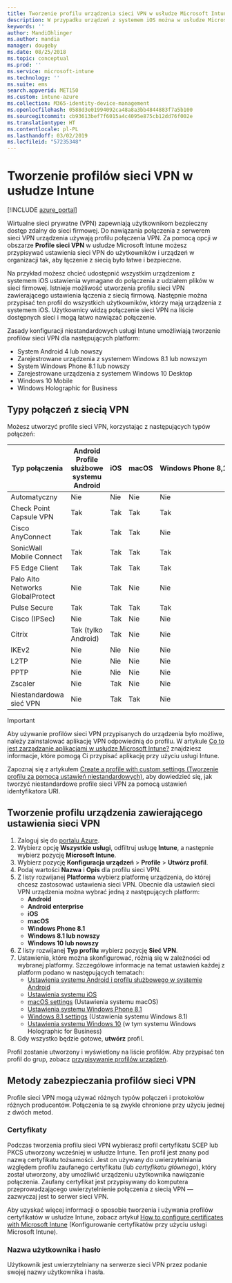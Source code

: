 ```yaml
---
title: Tworzenie profilu urządzenia sieci VPN w usłudze Microsoft Intune na platformie Azure | Microsoft Docs
description: W przypadku urządzeń z systemem iOS można w usłudze Microsoft Intune wyświetlić typy połączenia wirtualnej sieci prywatnej (VPN), utworzyć profil urządzenia sieci VPN w witrynie Azure Portal i wyświetlić opcje zabezpieczania profilu sieci VPN za pomocą certyfikatów, czyli nazwę użytkownika i hasło.
keywords: ''
author: MandiOhlinger
ms.author: mandia
manager: dougeby
ms.date: 08/25/2018
ms.topic: conceptual
ms.prod: ''
ms.service: microsoft-intune
ms.technology: ''
ms.suite: ems
search.appverid: MET150
ms.custom: intune-azure
ms.collection: M365-identity-device-management
ms.openlocfilehash: 0588d3e01994092ca48a8a3bb4844883f7a5b100
ms.sourcegitcommit: cb93613bef7f6015a4c4095e875cb12dd76f002e
ms.translationtype: HT
ms.contentlocale: pl-PL
ms.lasthandoff: 03/02/2019
ms.locfileid: "57235348"
---
```

# <a name="create-vpn-profiles-in-intune"></a>Tworzenie profilów sieci VPN w usłudze Intune

[!INCLUDE [azure_portal](./includes/azure_portal.md)]

Wirtualne sieci prywatne (VPN) zapewniają użytkownikom bezpieczny dostęp zdalny do sieci firmowej. Do nawiązania połączenia z serwerem sieci VPN urządzenia używają profilu połączenia VPN. Za pomocą opcji w obszarze **Profile sieci VPN** w usłudze Microsoft Intune możesz przypisywać ustawienia sieci VPN do użytkowników i urządzeń w organizacji tak, aby łączenie z siecią było łatwe i bezpieczne.

Na przykład możesz chcieć udostępnić wszystkim urządzeniom z systemem iOS ustawienia wymagane do połączenia z udziałem plików w sieci firmowej. Istnieje możliwość utworzenia profilu sieci VPN zawierającego ustawienia łączenia z siecią firmową. Następnie można przypisać ten profil do wszystkich użytkowników, którzy mają urządzenia z systemem iOS. Użytkownicy widzą połączenie sieci VPN na liście dostępnych sieci i mogą łatwo nawiązać połączenie.

Zasady konfiguracji niestandardowych usługi Intune umożliwiają tworzenie profilów sieci VPN dla następujących platform:

* System Android 4 lub nowszy
* Zarejestrowane urządzenia z systemem Windows 8.1 lub nowszym
* System Windows Phone 8.1 lub nowszy
* Zarejestrowane urządzenia z systemem Windows 10 Desktop
* Windows 10 Mobile
* Windows Holographic for Business

## <a name="vpn-connection-types"></a>Typy połączeń z siecią VPN

Możesz utworzyć profile sieci VPN, korzystając z następujących typów połączeń:

|Typ połączenia|Android<br>Profile służbowe systemu Android|iOS|macOS|Windows Phone 8,1|Windows 8.1|Windows 10|
|-|-|-|-|-|-|-|
|Automatyczny|Nie|Nie|Nie|Nie|Nie|Tak|
|Check Point Capsule VPN|Tak|Tak|Tak|Tak|Tak|Tak|
|Cisco AnyConnect|Tak|Tak|Tak|Nie|Nie|Nie|
|SonicWall Mobile Connect|Tak|Tak|Tak|Tak|Tak|Tak|
|F5 Edge Client|Tak|Tak|Tak|Tak|Tak|Tak|
|Palo Alto Networks GlobalProtect|Nie|Tak|Nie|Nie|Nie|Tak|
|Pulse Secure|Tak|Tak|Tak|Tak|Tak|Tak|
|Cisco (IPSec)|Nie|Tak|Nie|Nie|Nie|Nie|
|Citrix|Tak (tylko Android)|Tak|Nie|Nie|Nie|Tak|
|IKEv2|Nie|Nie|Nie|Nie|Nie|Tak|
|L2TP|Nie|Nie|Nie|Nie|Nie|Tak|
|PPTP|Nie|Nie|Nie|Nie|Nie|Tak|
|Zscaler|Nie|Tak|Nie|Nie|Nie|Nie|
|Niestandardowa sieć VPN|Nie|Tak|Tak|Nie|Nie|Nie|

> [!IMPORTANT]
> Aby używanie profilów sieci VPN przypisanych do urządzenia było możliwe, należy zainstalować aplikację VPN odpowiednią do profilu. W artykule [Co to jest zarządzanie aplikacjami w usłudze Microsoft Intune?](app-management.md) znajdziesz informacje, które pomogą Ci przypisać aplikację przy użyciu usługi Intune.  

Zapoznaj się z artykułem [Create a profile with custom settings (Tworzenie profilu za pomocą ustawień niestandardowych)](custom-settings-configure.md), aby dowiedzieć się, jak tworzyć niestandardowe profile sieci VPN za pomocą ustawień identyfikatora URI.

## <a name="create-a-device-profile-containing-vpn-settings"></a>Tworzenie profilu urządzenia zawierającego ustawienia sieci VPN

1. Zaloguj się do [portalu Azure](https://portal.azure.com).
2. Wybierz opcję **Wszystkie usługi**, odfiltruj usługę **Intune**, a następnie wybierz pozycję **Microsoft Intune**.
3. Wybierz pozycję **Konfiguracja urządzeń** > **Profile** > **Utwórz profil**.
4. Podaj wartości **Nazwa** i **Opis** dla profilu sieci VPN.
5. Z listy rozwijanej **Platforma** wybierz platformę urządzenia, do której chcesz zastosować ustawienia sieci VPN. Obecnie dla ustawień sieci VPN urządzenia można wybrać jedną z następujących platform:
   - **Android**
   - **Android enterprise**
   - **iOS**
   - **macOS**
   - **Windows Phone 8.1**
   - **Windows 8.1 lub nowszy**
   - **Windows 10 lub nowszy**
6. Z listy rozwijanej **Typ profilu** wybierz pozycję **Sieć VPN**.
7. Ustawienia, które można skonfigurować, różnią się w zależności od wybranej platformy. Szczegółowe informacje na temat ustawień każdej z platform podano w następujących tematach:
   - [Ustawienia systemu Android i profilu służbowego w systemie Android](vpn-settings-android.md)
   - [Ustawienia systemu iOS](vpn-settings-ios.md)
   - [macOS settings](vpn-settings-macos.md) (Ustawienia systemu macOS)
   - [Ustawienia systemu Windows Phone 8.1](vpn-settings-windows-phone-8-1.md)
   - [Windows 8.1 settings](vpn-settings-windows-8-1.md) (Ustawienia systemu Windows 8.1)
   - [Ustawienia systemu Windows 10](vpn-settings-windows-10.md) (w tym systemu Windows Holographic for Business)
8. Gdy wszystko będzie gotowe, **utwórz** profil.

Profil zostanie utworzony i wyświetlony na liście profilów. Aby przypisać ten profil do grup, zobacz [przypisywanie profilów urządzeń](device-profile-assign.md).

## <a name="methods-of-securing-vpn-profiles"></a>Metody zabezpieczania profilów sieci VPN

Profile sieci VPN mogą używać różnych typów połączeń i protokołów różnych producentów. Połączenia te są zwykle chronione przy użyciu jednej z dwóch metod.

### <a name="certificates"></a>Certyfikaty

Podczas tworzenia profilu sieci VPN wybierasz profil certyfikatu SCEP lub PKCS utworzony wcześniej w usłudze Intune. Ten profil jest znany pod nazwą certyfikatu tożsamości. Jest on używany do uwierzytelniania względem profilu zaufanego certyfikatu (lub *certyfikatu głównego*), który został utworzony, aby umożliwić urządzeniu użytkownika nawiązanie połączenia. Zaufany certyfikat jest przypisywany do komputera przeprowadzającego uwierzytelnienie połączenia z siecią VPN — zazwyczaj jest to serwer sieci VPN.

Aby uzyskać więcej informacji o sposobie tworzenia i używania profilów certyfikatów w usłudze Intune, zobacz artykuł [How to configure certificates with Microsoft Intune](certificates-configure.md) (Konfigurowanie certyfikatów przy użyciu usługi Microsoft Intune).

### <a name="user-name-and-password"></a>Nazwa użytkownika i hasło

Użytkownik jest uwierzytelniany na serwerze sieci VPN przez podanie swojej nazwy użytkownika i hasła.
